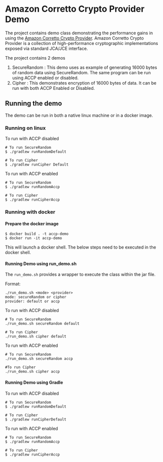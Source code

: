 # Amazon Corretto Crypto Provider Demo

The project contains demo class demonstrating the performance gains in using the 
[Amazon Corretto Crypto Provider](https://github.com/corretto/amazon-corretto-crypto-provider). Amazon Corretto Crypto
Provider is a collection of high-performance cryptographic implementations exposed via standard JCA/JCE interface. 

The project contains 2 demos 

1. SecureRandom : This demo uses as example of generating 16000 bytes of random data using SecureRandom. The same 
program can be run using ACCP enabled or disabled.
1. Cipher : This demonstrates encryption of 16000 bytes of data. It can be run with both ACCP Enabled or Disabled.  

## Running the demo

The demo can be run in both a native linux machine or in a docker image. 

### Running on linux 

To run with ACCP disabled
```
# To run SecureRandom
$ ./gradlew runRandomDefault

# To run Cipher
$ ./gradlew runCipher Default
```

To run with ACCP enabled 
```
# To run SecureRandom
$ ./gradlew runRandomAccp

# To run Cipher
$ ./gradlew runCipherAccp
```

### Running with docker

#### Prepare the docker image

```
$ docker build . -t accp-demo
$ docker run -it accp-demo
```
This will launch a docker shell. The below steps need to be executed in the docker shell. 

#### Running Demo using run_demo.sh

The `run_demo.sh` provides a wrapper to execute the class within the jar file.

Format: 
```
./run_demo.sh <mode> <provider>
mode: secureRandom or cipher
provider: default or accp
```

To run with ACCP disabled
```
# To run SecureRandom
./run_demo.sh secureRandom default

# To run Cipher
./run_demo.sh cipher default
```

To run with ACCP enabled

```
# To run SecureRandom
./run_demo.sh secureRandom accp

#To run Cipher
./run_demo.sh cipher accp
```



#### Running Demo using Gradle

To run with ACCP disabled 

```
# To run SecureRandom
$ ./gradlew runRandomDefault

# To run Cipher
$ ./gradlew runCipherDefault
```

To run with ACCP enabled

```
# To run SecureRandom
$ ./gradlew runRandomAccp

# To run Cipher
$ ./gradlew runCipherAccp
```
